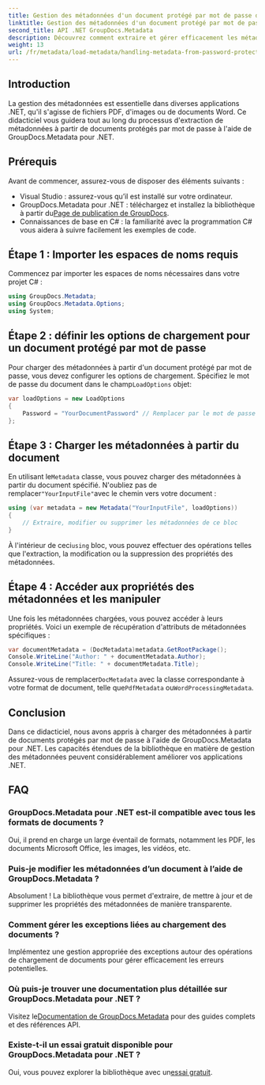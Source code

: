 ```yaml
---
title: Gestion des métadonnées d'un document protégé par mot de passe dans .NET
linktitle: Gestion des métadonnées d'un document protégé par mot de passe dans .NET
second_title: API .NET GroupDocs.Metadata
description: Découvrez comment extraire et gérer efficacement les métadonnées des documents protégés par mot de passe à l'aide de GroupDocs.Metadata pour .NET. Ce didacticiel complet couvre les étapes essentielles, notamment la définition des options de chargement et l'accès aux propriétés des métadonnées.
weight: 13
url: /fr/metadata/load-metadata/handling-metadata-from-password-protected-document/
---
```

## Introduction

La gestion des métadonnées est essentielle dans diverses applications .NET, qu'il s'agisse de fichiers PDF, d'images ou de documents Word. Ce didacticiel vous guidera tout au long du processus d'extraction de métadonnées à partir de documents protégés par mot de passe à l'aide de GroupDocs.Metadata pour .NET.

## Prérequis

Avant de commencer, assurez-vous de disposer des éléments suivants :

- Visual Studio : assurez-vous qu’il est installé sur votre ordinateur.
-  GroupDocs.Metadata pour .NET : téléchargez et installez la bibliothèque à partir du[Page de publication de GroupDocs](https://releases.groupdocs.com/metadata/net/).
- Connaissances de base en C# : la familiarité avec la programmation C# vous aidera à suivre facilement les exemples de code.

## Étape 1 : Importer les espaces de noms requis

Commencez par importer les espaces de noms nécessaires dans votre projet C# :

```csharp
using GroupDocs.Metadata;
using GroupDocs.Metadata.Options;
using System;
```

## Étape 2 : définir les options de chargement pour un document protégé par mot de passe

 Pour charger des métadonnées à partir d'un document protégé par mot de passe, vous devez configurer les options de chargement. Spécifiez le mot de passe du document dans le champ`LoadOptions` objet:

```csharp
var loadOptions = new LoadOptions
{
    Password = "YourDocumentPassword" // Remplacer par le mot de passe réel
};
```

## Étape 3 : Charger les métadonnées à partir du document

 En utilisant le`Metadata` classe, vous pouvez charger des métadonnées à partir du document spécifié. N'oubliez pas de remplacer`"YourInputFile"`avec le chemin vers votre document :

```csharp
using (var metadata = new Metadata("YourInputFile", loadOptions))
{
    // Extraire, modifier ou supprimer les métadonnées de ce bloc
}
```

 À l'intérieur de ceci`using` bloc, vous pouvez effectuer des opérations telles que l'extraction, la modification ou la suppression des propriétés des métadonnées.

## Étape 4 : Accéder aux propriétés des métadonnées et les manipuler

Une fois les métadonnées chargées, vous pouvez accéder à leurs propriétés. Voici un exemple de récupération d'attributs de métadonnées spécifiques :

```csharp
var documentMetadata = (DocMetadata)metadata.GetRootPackage();
Console.WriteLine("Author: " + documentMetadata.Author);
Console.WriteLine("Title: " + documentMetadata.Title);
```

 Assurez-vous de remplacer`DocMetadata` avec la classe correspondante à votre format de document, telle que`PdfMetadata` ou`WordProcessingMetadata`.

## Conclusion

Dans ce didacticiel, nous avons appris à charger des métadonnées à partir de documents protégés par mot de passe à l'aide de GroupDocs.Metadata pour .NET. Les capacités étendues de la bibliothèque en matière de gestion des métadonnées peuvent considérablement améliorer vos applications .NET.

## FAQ

### GroupDocs.Metadata pour .NET est-il compatible avec tous les formats de documents ?
Oui, il prend en charge un large éventail de formats, notamment les PDF, les documents Microsoft Office, les images, les vidéos, etc.

### Puis-je modifier les métadonnées d’un document à l’aide de GroupDocs.Metadata ?
Absolument ! La bibliothèque vous permet d'extraire, de mettre à jour et de supprimer les propriétés des métadonnées de manière transparente.

### Comment gérer les exceptions liées au chargement des documents ?
Implémentez une gestion appropriée des exceptions autour des opérations de chargement de documents pour gérer efficacement les erreurs potentielles.

### Où puis-je trouver une documentation plus détaillée sur GroupDocs.Metadata pour .NET ?
 Visitez le[Documentation de GroupDocs.Metadata](https://reference.groupdocs.com/metadata/net/) pour des guides complets et des références API.

### Existe-t-il un essai gratuit disponible pour GroupDocs.Metadata pour .NET ?
 Oui, vous pouvez explorer la bibliothèque avec un[essai gratuit](https://releases.groupdocs.com/).